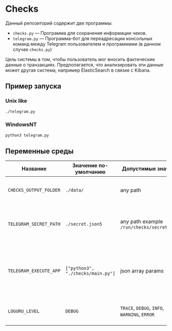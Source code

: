 # Checks
Данный репозиторий содержит две программы:

* `checks.py` — Программа для сохранения информации чеков.
* `telegram.py` — Программа-бот для переадресации консольных команд между Telegram пользователем и программами (в данном случае `checks.py`)

Цель системы в том, чтобы пользователь мог вносить фактические данные о транзакциях. Предполагается, что анализировать эти данные может другая система, например ElasticSearch в связке с Kibana.

## Пример запуска

### Unix like

```bash
./telegram.py
```

### WindowsNT

```cmd
python3 telegram.py
```

## Переменные среды

| Название               | Значение по-умолчанию             | Допустимые значения                          | Описание   |
|------------------------|-----------------------------------|----------------------------------------------|------------|
| `CHECKS_OUTPUT_FOLDER` | `./data/`                         | any path                                     | Место, куда записываются результаты сбора данных.
| `TELEGRAM_SECRET_PATH` | `./secret.json5`                  | any path example `/run/checks/secret.json5`  | Место в файловой системе, где хранятся секретные настройки.
| `TELEGRAM_EXECUTE_APP` | `["python3", "./checks/main.py"]` | json array params                            | Команда запуска которая вызывается когда пишешь боту в Телеграм. Передаётся массивом в формате json5.
| `LOGURU_LEVEL`         | `DEBUG`                           | `TRACE`, `DEBUG`, `INFO`, `WARNING`, `ERROR` | Уровень журналирования информации в консоль.
